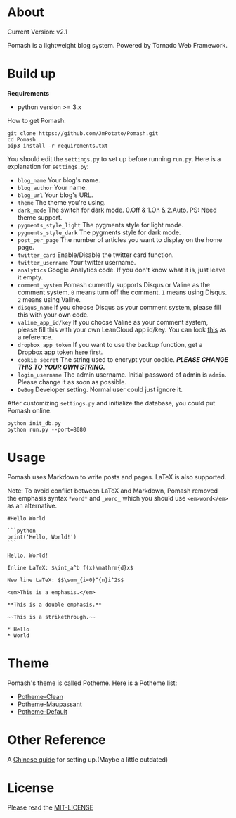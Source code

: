 About
====

Current Version: v2.1

Pomash is a lightweight blog system. Powered by Tornado Web Framework.

Build up
====

**Requirements**
- python version >= 3.x

How to get Pomash:

```shell
git clone https://github.com/JmPotato/Pomash.git
cd Pomash
pip3 install -r requirements.txt
```
You should edit the `settings.py` to set up before running `run.py`. Here is a explanation for `settings.py`:

* `blog_name` Your blog's name.
* `blog_author` Your name.
* `blog_url` Your blog's URL.
* `theme` The theme you're using.
* `dark_mode` The switch for dark mode. 0.Off & 1.On & 2.Auto. PS: Need theme support.
* `pygments_style_light` The pygments style for light mode.
* `pygments_style_dark` The pygments style for dark mode.
* `post_per_page` The number of articles you want to display on the home page.
* `twitter_card` Enable/Disable the twitter card function.
* `twitter_username` Your twitter username.
* `analytics` Google Analytics code. If you don't know what it is, just leave it empty.
* `comment_system` Pomash currently supports Disqus or Valine as the comment system. `0` means turn off the comment. `1` means using Disqus. `2` means using Valine.
* `disqus_name` If you choose Disqus as your comment system, please fill this with your own code.
* `valine_app_id/key` If you choose Valine as your comment system, please fill this with your own LeanCloud app id/key. You can look [this](https://valine.js.org/quickstart.html#%E8%8E%B7%E5%8F%96APP-ID-%E5%92%8C-APP-Key) as a reference.
* `dropbox_app_token` If you want to use the backup function, get a Dropbox app token [here](https://www.dropbox.com/developers/apps/create) first.
* `cookie_secret` The string used to encrypt your cookie. ***PLEASE CHANGE THIS TO YOUR OWN STRING.***
* `login_username` The admin username. Initial password of admin is `admin`. Please change it as soon as possible.
* `DeBug` Developer setting. Normal user could just ignore it.

After customizing `settings.py` and initialize the database, you could put Pomash online.

```shell
python init_db.py
python run.py --port=8080
```

Usage
====

Pomash uses Markdown to write posts and pages. LaTeX is also supported.

Note: To avoid conflict between LaTeX and Markdown, Pomash removed the emphasis syntax `*word*` and `_word_` which you should use `<em>word</em>` as an alternative.

    #Hello World

    ```python
    print('Hello, World!')
    ```

    Hello, World!

    Inline LaTeX: $\int_a^b f(x)\mathrm{d}x$

    New line LaTeX: $$\sum_{i=0}^{n}i^2$$

    <em>This is a emphasis.</em>

    **This is a double emphasis.**

    ~~This is a strikethrough.~~

    * Hello
    * World

Theme
====

Pomash's theme is called Potheme. Here is a Potheme list:

* [Potheme-Clean](https://github.com/JmPotato/Pomash/tree/master/Pomash/theme/clean)
* [Potheme-Maupassant](https://github.com/JmPotato/Potheme-Maupassant)
* [Potheme-Default](https://github.com/JmPotato/Potheme-Default)

Other Reference
====

A [Chinese guide](https://ipotato.me/article/16) for setting up.(Maybe a little outdated)

License
====

Please read the [MIT-LICENSE](./LICENSE)


